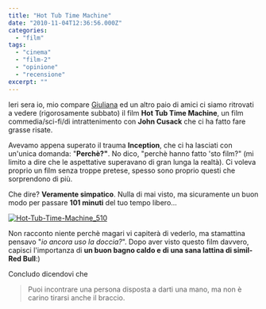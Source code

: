 ```yaml
---
title: "Hot Tub Time Machine"
date: "2010-11-04T12:36:56.000Z"
categories:
  - "film"
tags:
  - "cinema"
  - "film-2"
  - "opinione"
  - "recensione"
excerpt: ""
---
```


Ieri sera io, mio compare [Giuliana](http://twitter.com/#!/Uggiuliana) ed un altro paio di amici ci siamo ritrovati a vedere (rigorosamente subbato) il film **Hot Tub Time Machine**, un film commedia/sci-fi/di intrattenimento con **John Cusack** che ci ha fatto fare grasse risate.

Avevamo appena superato il trauma **Inception**, che ci ha lasciati con un'unica domanda: "**Perchè?"**. No dico, "perchè hanno fatto 'sto film?" (mi limito a dire che le aspettative superavano di gran lunga la realtà). Ci voleva proprio un film senza troppe pretese, spesso sono proprio questi che sorprendono di più.

Che dire? **Veramente simpatico**. Nulla di mai visto, ma sicuramente un buon modo per passare **101 minuti** del tuo tempo libero...

[![](https://enricodeleo.s3.eu-south-1.amazonaws.com/uploads/2010/11/Hot-Tub-Time-Machine_510.jpg "Hot-Tub-Time-Machine_510")](https://enricodeleo.s3.eu-south-1.amazonaws.com/uploads/2010/11/Hot-Tub-Time-Machine_510.jpg")

Non racconto niente perchè magari vi capiterà di vederlo, ma stamattina pensavo "_io ancora uso la doccia?_". Dopo aver visto questo film davvero, capisci l'importanza di **un buon bagno caldo e di una sana lattina di simil-Red Bull**:)

Concludo dicendovi che

> Puoi incontrare una persona disposta a darti una mano, ma non è carino tirarsi anche il braccio.
